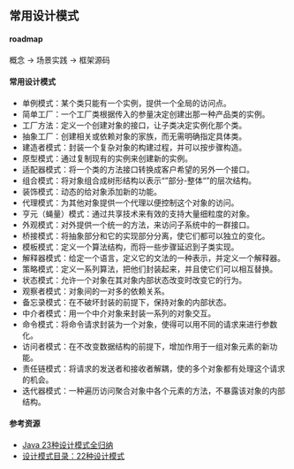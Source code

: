## 常用设计模式

#### roadmap

概念 -> 场景实践 -> 框架源码

#### 常用设计模式

- 单例模式：某个类只能有一个实例，提供一个全局的访问点。
- 简单工厂：一个工厂类根据传入的参量决定创建出那一种产品类的实例。
- 工厂方法：定义一个创建对象的接口，让子类决定实例化那个类。
- 抽象工厂：创建相关或依赖对象的家族，而无需明确指定具体类。
- 建造者模式：封装一个复杂对象的构建过程，并可以按步骤构造。
- 原型模式：通过复制现有的实例来创建新的实例。
- 适配器模式：将一个类的方法接口转换成客户希望的另外一个接口。
- 组合模式：将对象组合成树形结构以表示“”部分-整体“”的层次结构。
- 装饰模式：动态的给对象添加新的功能。
- 代理模式：为其他对象提供一个代理以便控制这个对象的访问。
- 亨元（蝇量）模式：通过共享技术来有效的支持大量细粒度的对象。
- 外观模式：对外提供一个统一的方法，来访问子系统中的一群接口。
- 桥接模式：将抽象部分和它的实现部分分离，使它们都可以独立的变化。
- 模板模式：定义一个算法结构，而将一些步骤延迟到子类实现。
- 解释器模式：给定一个语言，定义它的文法的一种表示，并定义一个解释器。
- 策略模式：定义一系列算法，把他们封装起来，并且使它们可以相互替换。
- 状态模式：允许一个对象在其对象内部状态改变时改变它的行为。
- 观察者模式：对象间的一对多的依赖关系。
- 备忘录模式：在不破坏封装的前提下，保持对象的内部状态。
- 中介者模式：用一个中介对象来封装一系列的对象交互。
- 命令模式：将命令请求封装为一个对象，使得可以用不同的请求来进行参数化。
- 访问者模式：在不改变数据结构的前提下，增加作用于一组对象元素的新功能。
- 责任链模式：将请求的发送者和接收者解耦，使的多个对象都有处理这个请求的机会。
- 迭代器模式：一种遍历访问聚合对象中各个元素的方法，不暴露该对象的内部结构。

#### 参考资源

- [Java 23种设计模式全归纳](https://github.com/youlookwhat/DesignPattern)
- [设计模式目录：22种设计模式](https://refactoringguru.cn/design-patterns/catalog)